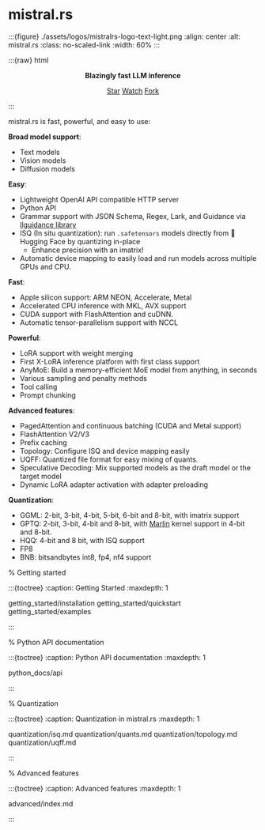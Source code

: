 # mistral.rs

:::{figure} ./assets/logos/mistralrs-logo-text-light.png
:align: center
:alt: mistral.rs
:class: no-scaled-link
:width: 60%
:::

:::{raw} html
<p style="text-align:center">
<strong>Blazingly fast LLM inference
</strong>
</p>

<p style="text-align:center">
<script async defer src="https://buttons.github.io/buttons.js"></script>
<a class="github-button" href="https://github.com/EricLBuehler/mistral.rs" data-show-count="true" data-size="large" aria-label="Star">Star</a>
<a class="github-button" href="https://github.com/EricLBuehler/mistral.rs/subscription" data-icon="octicon-eye" data-size="large" aria-label="Watch">Watch</a>
<a class="github-button" href="https://github.com/EricLBuehler/mistral.rs/fork" data-icon="octicon-repo-forked" data-size="large" aria-label="Fork">Fork</a>
</p>
:::

mistral.rs is fast, powerful, and easy to use:

**Broad model support**:
- Text models
- Vision models
- Diffusion models

**Easy**:
- Lightweight OpenAI API compatible HTTP server
- Python API
- Grammar support with JSON Schema, Regex, Lark, and Guidance via [llguidance library](https://github.com/microsoft/llguidance)
- ISQ (In situ quantization): run `.safetensors` models directly from 🤗 Hugging Face by quantizing in-place
    - Enhance precision with an imatrix!
- Automatic device mapping to easily load and run models across multiple GPUs and CPU.

**Fast**:
- Apple silicon support: ARM NEON, Accelerate, Metal
- Accelerated CPU inference with MKL, AVX support
- CUDA support with FlashAttention and cuDNN.
- Automatic tensor-parallelism support with NCCL

**Powerful**:
- LoRA support with weight merging
- First X-LoRA inference platform with first class support
- AnyMoE: Build a memory-efficient MoE model from anything, in seconds
- Various sampling and penalty methods
- Tool calling
- Prompt chunking

**Advanced features**:
- PagedAttention and continuous batching (CUDA and Metal support)
- FlashAttention V2/V3
- Prefix caching
- Topology: Configure ISQ and device mapping easily
- UQFF: Quantized file format for easy mixing of quants.
- Speculative Decoding: Mix supported models as the draft model or the target model
- Dynamic LoRA adapter activation with adapter preloading

**Quantization**:
- GGML: 2-bit, 3-bit, 4-bit, 5-bit, 6-bit and 8-bit, with imatrix support
- GPTQ: 2-bit, 3-bit, 4-bit and 8-bit, with [Marlin](https://github.com/IST-DASLab/marlin) kernel support in 4-bit and 8-bit.
- HQQ: 4-bit and 8 bit, with ISQ support
- FP8
- BNB: bitsandbytes int8, fp4, nf4 support

% Getting started

:::{toctree}
:caption: Getting Started
:maxdepth: 1

getting_started/installation
getting_started/quickstart
getting_started/examples

:::

% Python API documentation

:::{toctree}
:caption: Python API documentation
:maxdepth: 1

python_docs/api

:::

% Quantization

:::{toctree}
:caption: Quantization in mistral.rs
:maxdepth: 1

quantization/isq.md
quantization/quants.md
quantization/topology.md
quantization/uqff.md

:::

% Advanced features

:::{toctree}
:caption: Advanced features
:maxdepth: 1

advanced/index.md

:::

